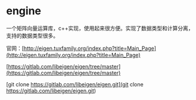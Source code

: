 # engine

一个矩阵向量运算库，c++实现，使用起来很方便。实现了数据类型和计算分离，支持的数据类型很多。

官网：[http://eigen.tuxfamily.org/index.php?title=Main_Page](http://eigen.tuxfamily.org/index.php?title=Main_Page)

[https://gitlab.com/libeigen/eigen/tree/master](https://gitlab.com/libeigen/eigen/tree/master)

[git clone https://gitlab.com/libeigen/eigen.git](git clone https://gitlab.com/libeigen/eigen.git)
